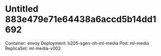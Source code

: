 # Untitled 883e479e71e64438a6accd5b14dd1692

Container: envoy Deployment: b205-sgen-oh-ml-media Pod: ml-media ReplicaSet: ml-media-v002


